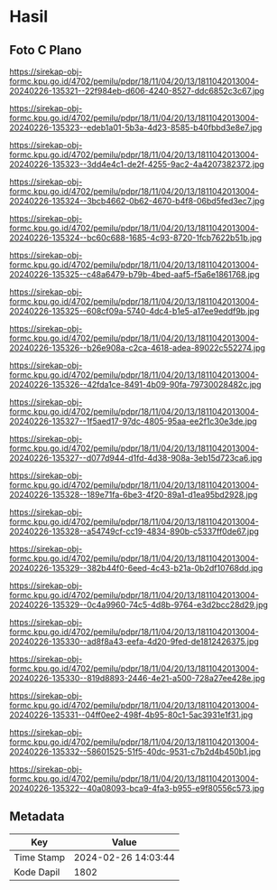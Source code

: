 # Hasil

## Foto C Plano

https://sirekap-obj-formc.kpu.go.id/4702/pemilu/pdpr/18/11/04/20/13/1811042013004-20240226-135321--22f984eb-d606-4240-8527-ddc6852c3c67.jpg

https://sirekap-obj-formc.kpu.go.id/4702/pemilu/pdpr/18/11/04/20/13/1811042013004-20240226-135323--edeb1a01-5b3a-4d23-8585-b40fbbd3e8e7.jpg

https://sirekap-obj-formc.kpu.go.id/4702/pemilu/pdpr/18/11/04/20/13/1811042013004-20240226-135323--3dd4e4c1-de2f-4255-9ac2-4a4207382372.jpg

https://sirekap-obj-formc.kpu.go.id/4702/pemilu/pdpr/18/11/04/20/13/1811042013004-20240226-135324--3bcb4662-0b62-4670-b4f8-06bd5fed3ec7.jpg

https://sirekap-obj-formc.kpu.go.id/4702/pemilu/pdpr/18/11/04/20/13/1811042013004-20240226-135324--bc60c688-1685-4c93-8720-1fcb7622b51b.jpg

https://sirekap-obj-formc.kpu.go.id/4702/pemilu/pdpr/18/11/04/20/13/1811042013004-20240226-135325--c48a6479-b79b-4bed-aaf5-f5a6e1861768.jpg

https://sirekap-obj-formc.kpu.go.id/4702/pemilu/pdpr/18/11/04/20/13/1811042013004-20240226-135325--608cf09a-5740-4dc4-b1e5-a17ee9eddf9b.jpg

https://sirekap-obj-formc.kpu.go.id/4702/pemilu/pdpr/18/11/04/20/13/1811042013004-20240226-135326--b26e908a-c2ca-4618-adea-89022c552274.jpg

https://sirekap-obj-formc.kpu.go.id/4702/pemilu/pdpr/18/11/04/20/13/1811042013004-20240226-135326--42fda1ce-8491-4b09-90fa-79730028482c.jpg

https://sirekap-obj-formc.kpu.go.id/4702/pemilu/pdpr/18/11/04/20/13/1811042013004-20240226-135327--1f5aed17-97dc-4805-95aa-ee2f1c30e3de.jpg

https://sirekap-obj-formc.kpu.go.id/4702/pemilu/pdpr/18/11/04/20/13/1811042013004-20240226-135327--d077d944-d1fd-4d38-908a-3eb15d723ca6.jpg

https://sirekap-obj-formc.kpu.go.id/4702/pemilu/pdpr/18/11/04/20/13/1811042013004-20240226-135328--189e71fa-6be3-4f20-89a1-d1ea95bd2928.jpg

https://sirekap-obj-formc.kpu.go.id/4702/pemilu/pdpr/18/11/04/20/13/1811042013004-20240226-135328--a54749cf-cc19-4834-890b-c5337ff0de67.jpg

https://sirekap-obj-formc.kpu.go.id/4702/pemilu/pdpr/18/11/04/20/13/1811042013004-20240226-135329--382b44f0-6eed-4c43-b21a-0b2df10768dd.jpg

https://sirekap-obj-formc.kpu.go.id/4702/pemilu/pdpr/18/11/04/20/13/1811042013004-20240226-135329--0c4a9960-74c5-4d8b-9764-e3d2bcc28d29.jpg

https://sirekap-obj-formc.kpu.go.id/4702/pemilu/pdpr/18/11/04/20/13/1811042013004-20240226-135330--ad8f8a43-eefa-4d20-9fed-de1812426375.jpg

https://sirekap-obj-formc.kpu.go.id/4702/pemilu/pdpr/18/11/04/20/13/1811042013004-20240226-135330--819d8893-2446-4e21-a500-728a27ee428e.jpg

https://sirekap-obj-formc.kpu.go.id/4702/pemilu/pdpr/18/11/04/20/13/1811042013004-20240226-135331--04ff0ee2-498f-4b95-80c1-5ac3931e1f31.jpg

https://sirekap-obj-formc.kpu.go.id/4702/pemilu/pdpr/18/11/04/20/13/1811042013004-20240226-135332--58601525-51f5-40dc-9531-c7b2d4b450b1.jpg

https://sirekap-obj-formc.kpu.go.id/4702/pemilu/pdpr/18/11/04/20/13/1811042013004-20240226-135322--40a08093-bca9-4fa3-b955-e9f80556c573.jpg


## Metadata

| Key        | Value               |
| ---------- | ------------------- |
| Time Stamp | 2024-02-26 14:03:44 |
| Kode Dapil | 1802                |



